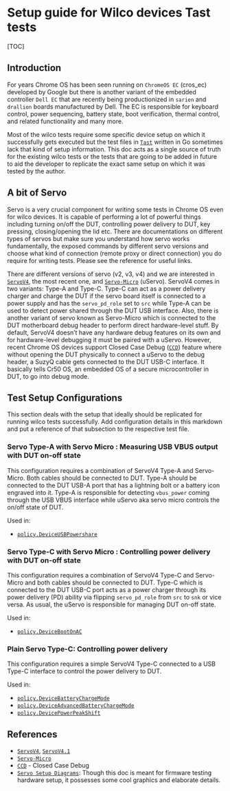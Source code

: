 # Setup guide for Wilco devices Tast tests

[TOC]

## Introduction

For years Chrome OS has been seen running on `ChromeOS EC` (cros_ec) developed by Google but there is another variant of the embedded controller `Dell EC`  that are recently being productionized in `sarien` and `drallion` boards manufactured by Dell. The EC is responsible for keyboard control, power sequencing, battery state, boot verification, thermal control, and related functionality and many more.

Most of the wilco tests require some specific device setup on which it successfully gets executed but the test files in [`Tast`] written in Go sometimes lack that kind of setup information. This doc acts as a single source of truth for the existing wilco tests or the tests that are going to be added in future to aid the developer to replicate the exact same setup on which it was tested by the author.

[`Tast`]: https://chromium.googlesource.com/chromiumos/platform/tast-tests/

## A bit of Servo

Servo is a very crucial component for writing some tests in Chrome OS even for wilco devices. It is capable of performing a lot of powerful things including turning on/off the DUT, controlling power delivery to DUT, key pressing, closing/opening the lid etc. There are documentations on different types of servos but make sure you understand how servo works fundamentally, the exposed commands by different servo versions and choose what kind of connection (remote proxy or direct connection) you do require for writing tests. Please see the reference for useful links.

There are different versions of servo (v2, v3, v4) and we are interested in [`ServoV4`], the most recent one, and [`Servo-Micro`] (uServo). ServoV4 comes in two variants: Type-A and Type-C. Type-C can act as a power delivery charger and charge the DUT if the servo board itself is connected to a power supply and has the `servo_pd_role` set to `src` while Type-A can be used to detect power shared through the DUT USB interface. Also, there is another variant of servo known as Servo-Micro which is connected to the DUT motherboard debug header to perform direct hardware-level stuff. By default, ServoV4 doesn’t have any hardware debug features on its own and for hardware-level debugging it must be paired with a uServo. However, recent Chrome OS devices support Closed Case Debug ([`CCD`]) feature where without opening the DUT physically to connect a uServo to the debug header, a SuzyQ cable gets connected to the DUT USB-C interface. It basically tells Cr50 OS, an embedded OS of a secure microcontroller in DUT, to go into debug mode.

## Test Setup Configurations

This section deals with the setup that ideally should be replicated for running wilco tests successfully. Add configuration details in this markdown and put a reference of that subsection to the respective test file.

### Servo Type-A with Servo Micro : Measuring USB VBUS output with DUT on-off state

This configuration requires a combination of ServoV4 Type-A and Servo-Micro. Both cables should be connected to DUT. Type-A should be connected to the DUT USB-A port that has a lightning bolt or a battery icon engraved into it. Type-A is responsible for detecting `vbus_power` coming through the USB VBUS interface while uServo aka servo micro controls the on/off state of DUT.

Used in:

- [`policy.DeviceUSBPowershare`]

### Servo Type-C with Servo Micro : Controlling power delivery with DUT on-off state

This configuration requires a combination of ServoV4 Type-C and Servo-Micro and both cables should be connected to DUT. Type-C which is connected to the DUT USB-C port acts as a power charger through its power delivery (PD) ability via flipping `servo_pd_role` from `src` to `snk` or vice versa. As usual, the uServo is responsible for managing DUT on-off state.

Used in:

- [`policy.DeviceBootOnAC`]

### Plain Servo Type-C: Controlling power delivery

This configuration requires a simple ServoV4 Type-C connected to a USB Type-C interface to control the power delivery to DUT.

Used in:

- [`policy.DeviceBatteryChargeMode`]
- [`policy.DeviceAdvancedBatteryChargeMode`]
- [`policy.DevicePowerPeakShift`]

[`policy.DeviceUSBPowershare`]: ../../../remote/bundles/cros/policy/device_usb_powershare.go
[`policy.DeviceBootOnAC`]: ../../../remote/bundles/cros/policy/device_boot_on_ac.go
[`policy.DevicePowerPeakShift`]: ../../bundles/cros/policy/device_power_peak_shift.go
[`policy.DeviceBatteryChargeMode`]: ../../bundles/cros/policy/device_battery_charge_mode.go
[`policy.DeviceAdvancedBatteryChargeMode`]: ../../bundles/cros/policy/device_advanced_battery_charge_mode.go

## References

- [`ServoV4`], [`ServoV4.1`]
- [`Servo-Micro`]
- [`CCD`] - Closed Case Debug
- [`Servo Setup Diagrams`]: Though this doc is meant for firmware testing hardware setup, it possesses some cool graphics and elaborate details.

[`ServoV4`]: https://chromium.googlesource.com/chromiumos/third_party/hdctools/+/HEAD/docs/servo_v4.md
[`ServoV4.1`]: https://chromium.googlesource.com/chromiumos/third_party/hdctools/+/HEAD/docs/servo_v4p1.md
[`Servo-Micro`]: https://chromium.googlesource.com/chromiumos/third_party/hdctools/+/HEAD/docs/servo_micro.md
[`CCD`]: https://chromium.googlesource.com/chromiumos/third_party/hdctools/+/HEAD/docs/ccd.md
[`Servo Setup Diagrams`]: https://chromium.googlesource.com/chromiumos/third_party/autotest/+/HEAD/docs/faft-how-to-run-doc.md#hardware-setup
